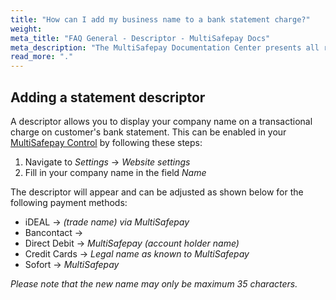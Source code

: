 ```yaml
---
title: "How can I add my business name to a bank statement charge?"
weight:
meta_title: "FAQ General - Descriptor - MultiSafepay Docs"
meta_description: "The MultiSafepay Documentation Center presents all relevant information about our Plugins and API. You can also find support pages for payment methods, tools and general questions as well as the contact details of our Support and Integration Teams."
read_more: "."
---
```


## Adding a statement descriptor

A descriptor allows you to display your company name on a transactional charge on customer's bank statement. This can be enabled in your [MultiSafepay Control](https://merchant.multisafepay.com) by following these steps:

1. Navigate to _Settings_ → _Website settings_
2. Fill in your company name in the field _Name_

The descriptor will appear and can be adjusted as shown below for the following payment methods:


* iDEAL → _(trade name) via MultiSafepay_
* Bancontact → 
* Direct Debit → _MultiSafepay (account holder name)_
* Credit Cards → _Legal name as known to MultiSafepay_
* Sofort → _MultiSafepay_

_Please note that the new name may only be maximum 35 characters._